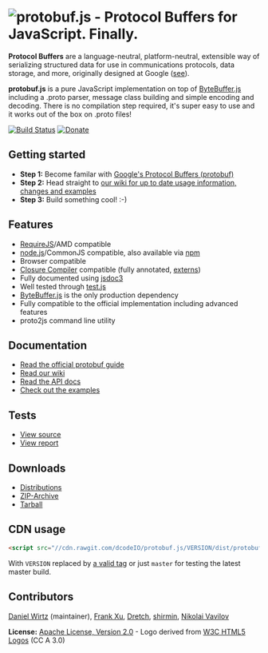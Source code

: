 ![protobuf.js - Protocol Buffers for JavaScript. Finally.](https://raw.github.com/dcodeIO/protobuf.js/master/protobuf.png)
=====================================
**Protocol Buffers** are a language-neutral, platform-neutral, extensible way of serializing structured data for use
in communications protocols, data storage, and more, originally designed at Google ([see](https://developers.google.com/protocol-buffers/docs/overview)).

**protobuf.js** is a pure JavaScript implementation on top of [ByteBuffer.js](https://github.com/dcodeIO/ByteBuffer.js)
including a .proto parser, message class building and simple encoding and decoding. There is no compilation step
required, it's super easy to use and it works out of the box on .proto files!

[![Build Status](https://travis-ci.org/dcodeIO/protobuf.js.svg?branch=master)](https://travis-ci.org/dcodeIO/protobuf.js)
[![Donate](https://raw.githubusercontent.com/dcodeIO/Long.js/master/donate.png)](https://www.paypal.com/cgi-bin/webscr?cmd=_donations&business=dcode%40dcode.io&item_name=Open%20Source%3A%20protobuf.js)

Getting started
---------------
* **Step 1:** Become familar with [Google's Protocol Buffers (protobuf)](https://developers.google.com/protocol-buffers/docs/overview)
* **Step 2:** Head straight to [our wiki for up to date usage information, changes and examples](https://github.com/dcodeIO/protobuf.js/wiki)
* **Step 3:** Build something cool! :-)

Features
--------
* [RequireJS](http://requirejs.org/)/AMD compatible
* [node.js](http://nodejs.org)/CommonJS compatible, also available via [npm](https://npmjs.org/package/protobufjs)
* Browser compatible
* [Closure Compiler](https://developers.google.com/closure/compiler/) compatible (fully annotated, [externs](https://github.com/dcodeIO/protobuf.js/tree/master/externs))
* Fully documented using [jsdoc3](https://github.com/jsdoc3/jsdoc)
* Well tested through [test.js](https://github.com/dcodeIO/test.js)
* [ByteBuffer.js](https://github.com/dcodeIO/ByteBuffer.js) is the only production dependency
* Fully compatible to the official implementation including advanced features
* proto2js command line utility

Documentation
-------------
* [Read the official protobuf guide](https://developers.google.com/protocol-buffers/docs/overview)
* [Read our wiki](https://github.com/dcodeIO/protobuf.js/wiki)
* [Read the API docs](http://htmlpreview.github.io/?https://raw.githubusercontent.com/dcodeIO/protobuf.js/master/docs/ProtoBuf.html)
* [Check out the examples](https://github.com/dcodeIO/protobuf.js/tree/master/examples)

Tests
-----
* [View source](https://github.com/dcodeIO/protobuf.js/blob/master/tests/suite.js)
* [View report](https://travis-ci.org/dcodeIO/protobuf.js)

Downloads
---------
* [Distributions](https://github.com/dcodeIO/protobuf.js/tree/master/dist)
* [ZIP-Archive](https://github.com/dcodeIO/protobuf.js/archive/master.zip)
* [Tarball](https://github.com/dcodeIO/protobuf.js/tarball/master)

CDN usage
---------
```html
<script src="//cdn.rawgit.com/dcodeIO/protobuf.js/VERSION/dist/protobuf.js"></script>
```
With `VERSION` replaced by [a valid tag](https://github.com/dcodeIO/protobuf.js/releases) or just `master` for testing
the latest master build.

Contributors
------------
[Daniel Wirtz](https://github.com/dcodeIO) (maintainer), [Frank Xu](https://github.com/yyfrankyy),
[Dretch](https://github.com/Dretch), [shirmin](https://github.com/shirmin), [Nikolai Vavilov](https://github.com/seishun)

**License:** [Apache License, Version 2.0](http://www.apache.org/licenses/LICENSE-2.0.html) - Logo derived from [W3C HTML5 Logos](http://www.w3.org/html/logo/) (CC A 3.0)
